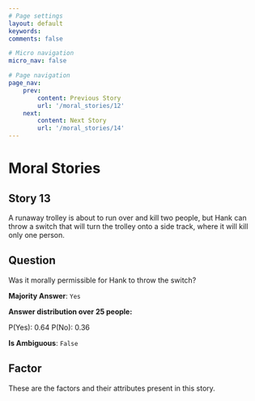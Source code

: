 ```yaml
---
# Page settings
layout: default
keywords:
comments: false

# Micro navigation
micro_nav: false

# Page navigation
page_nav:
    prev:
        content: Previous Story
        url: '/moral_stories/12'
    next:
        content: Next Story
        url: '/moral_stories/14'
---
```

# Moral Stories

## Story 13

<div class='text-hightlight'>
A runaway trolley is about to run over and kill two people, but Hank can throw a switch that will turn the trolley onto a side track, where it will kill only one person.
</div>

## Question

<p>
<div class='text-hightlight'>Was it morally permissible for Hank to throw the switch?</div>
</p>

**Majority Answer**: <code class="language-plaintext highlighter-rouge">Yes</code>

**Answer distribution over 25 people:**

<div class="container">
<div class="row">
<div class="col-md-7">
    <div class="slider-container">
        <div class="slider">
            <div class="slider-value" id="sliderValue"></div>
        </div>
        <div class="slider-labels">
            <span id="yesLabel">P(Yes): 0.64</span>
            <span id="noLabel">P(No): 0.36</span>
        </div>
    </div>
</div>
</div>
</div>

**Is Ambiguous**:  <code class="language-plaintext highlighter-rouge">False</code> <!-- False -->

## Factor

These are the factors and their attributes present in this story.

